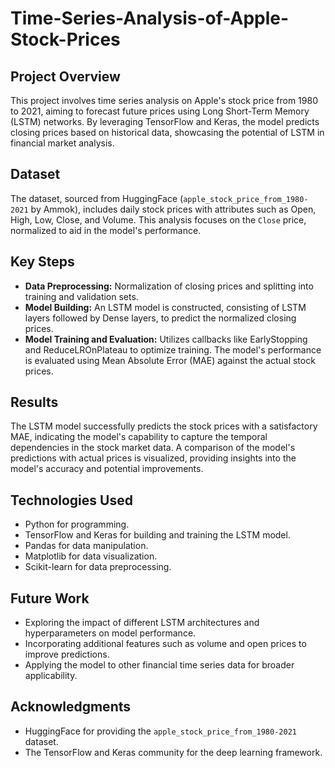 # Time-Series-Analysis-of-Apple-Stock-Prices

## Project Overview
This project involves time series analysis on Apple's stock price from 1980 to 2021, aiming to forecast future prices using Long Short-Term Memory (LSTM) networks. By leveraging TensorFlow and Keras, the model predicts closing prices based on historical data, showcasing the potential of LSTM in financial market analysis.

## Dataset
The dataset, sourced from HuggingFace (`apple_stock_price_from_1980-2021` by Ammok), includes daily stock prices with attributes such as Open, High, Low, Close, and Volume. This analysis focuses on the `Close` price, normalized to aid in the model's performance.

## Key Steps
- **Data Preprocessing:** Normalization of closing prices and splitting into training and validation sets.
- **Model Building:** An LSTM model is constructed, consisting of LSTM layers followed by Dense layers, to predict the normalized closing prices.
- **Model Training and Evaluation:** Utilizes callbacks like EarlyStopping and ReduceLROnPlateau to optimize training. The model's performance is evaluated using Mean Absolute Error (MAE) against the actual stock prices.

## Results
The LSTM model successfully predicts the stock prices with a satisfactory MAE, indicating the model's capability to capture the temporal dependencies in the stock market data. A comparison of the model's predictions with actual prices is visualized, providing insights into the model's accuracy and potential improvements.

## Technologies Used
- Python for programming.
- TensorFlow and Keras for building and training the LSTM model.
- Pandas for data manipulation.
- Matplotlib for data visualization.
- Scikit-learn for data preprocessing.

## Future Work
- Exploring the impact of different LSTM architectures and hyperparameters on model performance.
- Incorporating additional features such as volume and open prices to improve predictions.
- Applying the model to other financial time series data for broader applicability.

## Acknowledgments
- HuggingFace for providing the `apple_stock_price_from_1980-2021` dataset.
- The TensorFlow and Keras community for the deep learning framework.

